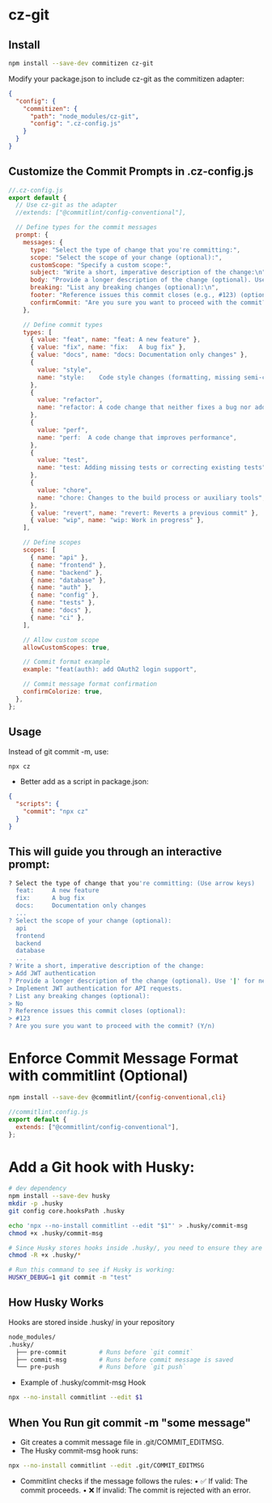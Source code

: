 # cz-git

## Install

```sh
npm install --save-dev commitizen cz-git
```

Modify your package.json to include cz-git as the commitizen adapter:

```json
{
  "config": {
    "commitizen": {
      "path": "node_modules/cz-git",
      "config": ".cz-config.js"
    }
  }
}
```

## Customize the Commit Prompts in .cz-config.js

```js
//.cz-config.js
export default {
  // Use cz-git as the adapter
  //extends: ["@commitlint/config-conventional"],

  // Define types for the commit messages
  prompt: {
    messages: {
      type: "Select the type of change that you're committing:",
      scope: "Select the scope of your change (optional):",
      customScope: "Specify a custom scope:",
      subject: "Write a short, imperative description of the change:\n",
      body: "Provide a longer description of the change (optional). Use '|' for new lines:\n",
      breaking: "List any breaking changes (optional):\n",
      footer: "Reference issues this commit closes (e.g., #123) (optional):\n",
      confirmCommit: "Are you sure you want to proceed with the commit?",
    },

    // Define commit types
    types: [
      { value: "feat", name: "feat: A new feature" },
      { value: "fix", name: "fix:   A bug fix" },
      { value: "docs", name: "docs: Documentation only changes" },
      {
        value: "style",
        name: "style:    Code style changes (formatting, missing semi-colons, etc)",
      },
      {
        value: "refactor",
        name: "refactor: A code change that neither fixes a bug nor adds a feature",
      },
      {
        value: "perf",
        name: "perf:  A code change that improves performance",
      },
      {
        value: "test",
        name: "test: Adding missing tests or correcting existing tests",
      },
      {
        value: "chore",
        name: "chore: Changes to the build process or auxiliary tools",
      },
      { value: "revert", name: "revert: Reverts a previous commit" },
      { value: "wip", name: "wip: Work in progress" },
    ],

    // Define scopes
    scopes: [
      { name: "api" },
      { name: "frontend" },
      { name: "backend" },
      { name: "database" },
      { name: "auth" },
      { name: "config" },
      { name: "tests" },
      { name: "docs" },
      { name: "ci" },
    ],

    // Allow custom scope
    allowCustomScopes: true,

    // Commit format example
    example: "feat(auth): add OAuth2 login support",

    // Commit message format confirmation
    confirmColorize: true,
  },
};
```

## Usage

Instead of git commit -m, use:

```sh
npx cz
```

- Better add as a script in package.json:

```json
{
  "scripts": {
    "commit": "npx cz"
  }
}
```

## This will guide you through an interactive prompt:

```sh
? Select the type of change that you're committing: (Use arrow keys)
  feat:     A new feature
  fix:      A bug fix
  docs:     Documentation only changes
  ...
? Select the scope of your change (optional):
  api
  frontend
  backend
  database
  ...
? Write a short, imperative description of the change:
> Add JWT authentication
? Provide a longer description of the change (optional). Use '|' for new lines:
> Implement JWT authentication for API requests.
? List any breaking changes (optional):
> No
? Reference issues this commit closes (optional):
> #123
? Are you sure you want to proceed with the commit? (Y/n)
```

# Enforce Commit Message Format with commitlint (Optional)

```sh
npm install --save-dev @commitlint/{config-conventional,cli}
```

```js
//commitlint.config.js
export default {
  extends: ["@commitlint/config-conventional"],
};
```

# Add a Git hook with Husky:

```sh
# dev dependency
npm install --save-dev husky
mkdir -p .husky
git config core.hooksPath .husky
```

```sh
echo 'npx --no-install commitlint --edit "$1"' > .husky/commit-msg
chmod +x .husky/commit-msg

# Since Husky stores hooks inside .husky/, you need to ensure they are executable:
chmod -R +x .husky/*
```

```sh
# Run this command to see if Husky is working:
HUSKY_DEBUG=1 git commit -m "test"
```

## How Husky Works

Hooks are stored inside .husky/ in your repository

```sh
node_modules/
.husky/
  ├── pre-commit         # Runs before `git commit`
  ├── commit-msg         # Runs before commit message is saved
  └── pre-push           # Runs before `git push`
```

- Example of .husky/commit-msg Hook

```sh
npx --no-install commitlint --edit $1
```

## When You Run git commit -m "some message"

- Git creates a commit message file in .git/COMMIT_EDITMSG.
- The Husky commit-msg hook runs:

```sh
npx --no-install commitlint --edit .git/COMMIT_EDITMSG
```

- Commitlint checks if the message follows the rules:
  • ✅ If valid: The commit proceeds.
  • ❌ If invalid: The commit is rejected with an error.
